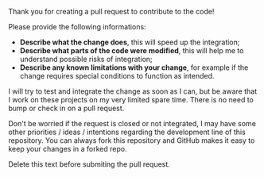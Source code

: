 Thank you for creating a pull request to contribute to the code!

Please provide the following informations:

- **Describe what the change does**, this will speed up the integration;
- **Describe what parts of the code were modified**,  this will help me to understand
possible risks of integration;
- **Describe any known limitations with your change**, for example if the change
requires special conditions to function as intended.

I will try to test and integrate the change as soon as I can, but be aware that I work
on these projects on my very limited spare time.
There is no need to bump or check in on a pull request.

Don't be worried if the request is closed or not integrated, I may have some other
priorities / ideas / intentions regarding the development line of this repository.
You can always fork this repository and GitHub makes it easy to keep your changes in
a forked repo.

Delete this text before submiting the pull request.

